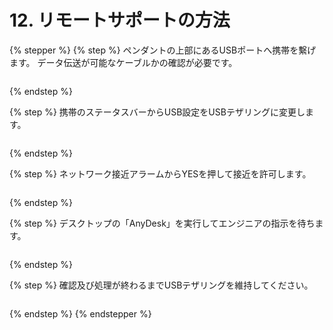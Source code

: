 # 12. リモートサポートの方法

{% stepper %}
{% step %}
ペンダントの上部にあるUSBポートへ携帯を繫げます。
データ伝送が可能なケーブルかの確認が必要です。

<figure><img src="../img/chapter12/section12.0.1.jpg" alt=""><figcaption></figcaption></figure>
{% endstep %}

{% step %}
携帯のステータスバーからUSB設定をUSBテザリングに変更します。

<figure><img src="../img/chapter12/section12.0.2.jpg" alt=""><figcaption></figcaption></figure>
{% endstep %}

{% step %}
ネットワーク接近アラームからYESを押して接近を許可します。

<figure><img src="../img/chapter12/section12.0.3.jpg" alt=""><figcaption></figcaption></figure>
{% endstep %}

{% step %}
デスクトップの「AnyDesk」を実行してエンジニアの指示を待ちます。

<figure><img src="../img/chapter12/section12.0.4.jpg" alt=""><figcaption></figcaption></figure>
{% endstep %}

{% step %}
確認及び処理が終わるまでUSBテザリングを維持してください。

<figure><img src="../img/chapter12/section12.0.5.jpg" alt=""><figcaption></figcaption></figure>
{% endstep %}
{% endstepper %}
